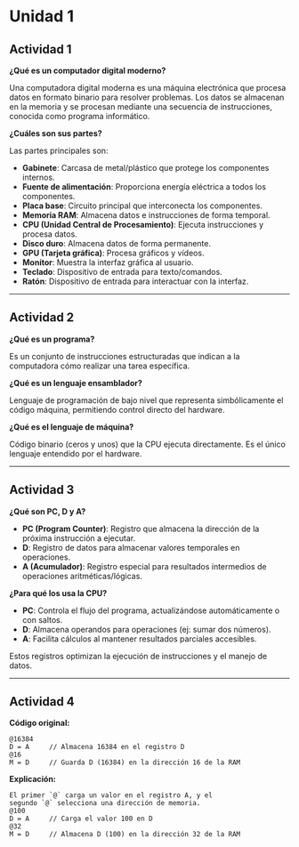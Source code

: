 # Unidad 1
## **Actividad 1**
**¿Qué es un computador digital moderno?**

Una computadora digital moderna es una máquina electrónica que procesa datos en formato binario para resolver problemas. Los datos se almacenan en la memoria y se procesan mediante una secuencia de instrucciones, conocida como programa informático.

**¿Cuáles son sus partes?**

Las partes principales son:

- **Gabinete**: Carcasa de metal/plástico que protege los componentes internos.
- **Fuente de alimentación**: Proporciona energía eléctrica a todos los componentes.
- **Placa base**: Circuito principal que interconecta los componentes.
- **Memoria RAM**: Almacena datos e instrucciones de forma temporal.
- **CPU (Unidad Central de Procesamiento)**: Ejecuta instrucciones y procesa datos.
- **Disco duro**: Almacena datos de forma permanente.
- **GPU (Tarjeta gráfica)**: Procesa gráficos y vídeos.
- **Monitor**: Muestra la interfaz gráfica al usuario.
- **Teclado**: Dispositivo de entrada para texto/comandos.
- **Ratón**: Dispositivo de entrada para interactuar con la interfaz.

---

## **Actividad 2**

**¿Qué es un programa?**

Es un conjunto de instrucciones estructuradas que indican a la computadora cómo realizar una tarea específica.

**¿Qué es un lenguaje ensamblador?**

Lenguaje de programación de bajo nivel que representa simbólicamente el código máquina, permitiendo control directo del hardware.

**¿Qué es el lenguaje de máquina?**

Código binario (ceros y unos) que la CPU ejecuta directamente. Es el único lenguaje entendido por el hardware.

---

## **Actividad 3**

**¿Qué son PC, D y A?**

- **PC (Program Counter)**: Registro que almacena la dirección de la próxima instrucción a ejecutar.
- **D**: Registro de datos para almacenar valores temporales en operaciones.
- **A (Acumulador)**: Registro especial para resultados intermedios de operaciones aritméticas/lógicas.

**¿Para qué los usa la CPU?**

- **PC**: Controla el flujo del programa, actualizándose automáticamente o con saltos.
- **D**: Almacena operandos para operaciones (ej: sumar dos números).
- **A**: Facilita cálculos al mantener resultados parciales accesibles.

Estos registros optimizan la ejecución de instrucciones y el manejo de datos.

---

## **Actividad 4**

**Código original:**

```
@16384
D = A     // Almacena 16384 en el registro D
@16
M = D     // Guarda D (16384) en la dirección 16 de la RAM
```

**Explicación:**
```
El primer `@` carga un valor en el registro A, y el segundo `@` selecciona una dirección de memoria.
@100
D = A     // Carga el valor 100 en D
@32
M = D     // Almacena D (100) en la dirección 32 de la RAM
```
